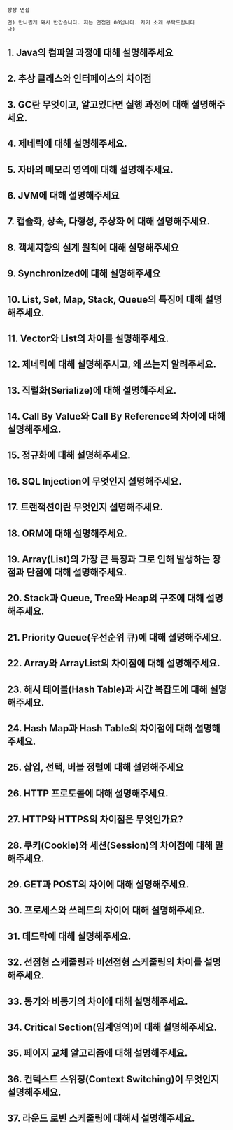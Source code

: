 ```txt
상상 면접

면) 만나뵙게 돼서 반갑습니다. 저는 면접관 00입니다. 자기 소개 부탁드립니다
나)
```

## 1. Java의 컴파일 과정에 대해 설명해주세요

## 2. 추상 클래스와 인터페이스의 차이점

## 3. GC란 무엇이고, 알고있다면 실행 과정에 대해 설명해주세요.

## 4. 제네릭에 대해 설명해주세요.

## 5. 자바의 메모리 영역에 대해 설명해주세요.

## 6. JVM에 대해 설명해주세요

## 7. 캡슐화, 상속, 다형성, 추상화 에 대해 설명해주세요.

## 8. 객체지향의 설계 원칙에 대해 설명해주세요

## 9. Synchronized에 대해 설명해주세요



## 10. List, Set, Map, Stack, Queue의 특징에 대해 설명해주세요.

## 11. Vector와 List의 차이를 설명해주세요.

## 12. 제네릭에 대해 설명해주시고, 왜 쓰는지 알려주세요.

## 13. 직렬화(Serialize)에 대해 설명해주세요.

## 14. Call By Value와 Call By Reference의 차이에 대해 설명해주세요.

## 15. 정규화에 대해 설명해주세요.

## 16. SQL Injection이 무엇인지 설명해주세요.

## 17. 트랜잭션이란 무엇인지 설명해주세요.

## 18. ORM에 대해 설명해주세요.

## 19. Array(List)의 가장 큰 특징과 그로 인해 발생하는 장점과 단점에 대해 설명해주세요.

## 20. Stack과 Queue, Tree와 Heap의 구조에 대해 설명해주세요.

## 21. Priority Queue(우선순위 큐)에 대해 설명해주세요.

## 22. Array와 ArrayList의 차이점에 대해 설명해주세요.

## 23. 해시 테이블(Hash Table)과 시간 복잡도에 대해 설명해주세요.

## 24. Hash Map과 Hash Table의 차이점에 대해 설명해주세요.

## 25. 삽입, 선택, 버블 정렬에 대해 설명해주세요

## 26. HTTP 프로토콜에 대해 설명해주세요.

## 27. HTTP와 HTTPS의 차이점은 무엇인가요?

## 28. 쿠키(Cookie)와 세션(Session)의 차이점에 대해 말해주세요.

## 29. GET과 POST의 차이에 대해 설명해주세요.

## 30. 프로세스와 쓰레드의 차이에 대해 설명해주세요.

## 31. 데드락에 대해 설명해주세요.

## 32. 선점형 스케줄링과 비선점형 스케줄링의 차이를 설명해주세요.

## 33. 동기와 비동기의 차이에 대해 설명해주세요.

## 34. Critical Section(임계영역)에 대해 설명해주세요.

## 35. 페이지 교체 알고리즘에 대해 설명해주세요.

## 36. 컨텍스트 스위칭(Context Switching)이 무엇인지 설명해주세요.

## 37. 라운드 로빈 스케줄링에 대해서 설명해주세요.